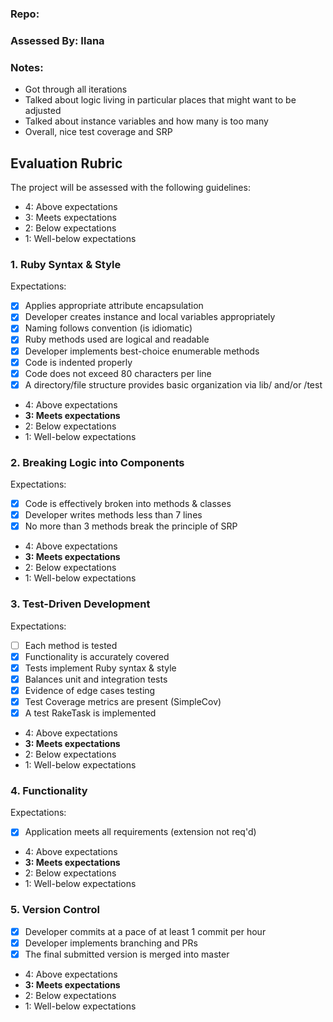 ### Repo:

### Assessed By: Ilana

### Notes:

- Got through all iterations
- Talked about logic living in particular places that might want to be adjusted
- Talked about instance variables and how many is too many
- Overall, nice test coverage and SRP 

## Evaluation Rubric

The project will be assessed with the following guidelines:

* 4: Above expectations
* 3: Meets expectations
* 2: Below expectations
* 1: Well-below expectations

### 1. Ruby Syntax & Style

Expectations:

- [X] Applies appropriate attribute encapsulation  
- [X] Developer creates instance and local variables appropriately
- [X] Naming follows convention (is idiomatic)
- [X] Ruby methods used are logical and readable  
- [X] Developer implements best-choice enumerable methods
- [X] Code is indented properly
- [X] Code does not exceed 80 characters per line
- [X] A directory/file structure provides basic organization via lib/ and/or /test

* 4: Above expectations
* **3: Meets expectations**
* 2: Below expectations
* 1: Well-below expectations

### 2. Breaking Logic into Components

Expectations:

- [X] Code is effectively broken into methods & classes
- [X] Developer writes methods less than 7 lines
- [X] No more than 3 methods break the principle of SRP

* 4: Above expectations
* **3: Meets expectations**
* 2: Below expectations
* 1: Well-below expectations

### 3. Test-Driven Development

Expectations:

- [ ] Each method is tested  
- [X] Functionality is accurately covered
- [X] Tests implement Ruby syntax & style   
- [X] Balances unit and integration tests
- [X] Evidence of edge cases testing
- [X] Test Coverage metrics are present (SimpleCov)
- [X] A test RakeTask is implemented

* 4: Above expectations
* **3: Meets expectations**
* 2: Below expectations
* 1: Well-below expectations

### 4. Functionality

Expectations:

- [X] Application meets all requirements (extension not req'd)

* 4: Above expectations
* **3: Meets expectations**
* 2: Below expectations
* 1: Well-below expectations

### 5. Version Control

- [X] Developer commits at a pace of at least 1 commit per hour
- [X] Developer implements branching and PRs
- [X] The final submitted version is merged into master

* 4: Above expectations
* **3: Meets expectations**
* 2: Below expectations
* 1: Well-below expectations
